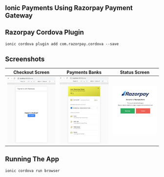 ## Ionic Payments Using Razorpay Payment Gateway

## Razorpay Cordova Plugin

```
ionic cordova plugin add com.razorpay.cordova --save
```

## Screenshots

Checkout Screen  |  Payments Banks |  Status Screen 
:-------------------------:|:-------------------------:|:-------------------------:
![](screenshots/payment-screen.png)  |  ![](screenshots/payments-banks-screen.png) |  ![](screenshots/status-screen.png) 


## Running The App

```
ionic cordova run browser
```

